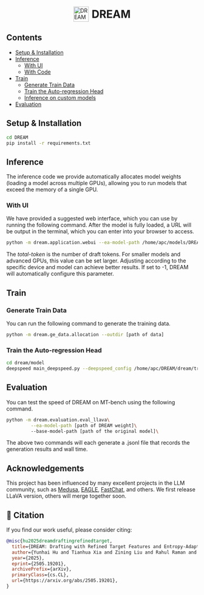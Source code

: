 <div style="display: flex; justify-content: center; align-items: center; gap: 8px; margin: 20px 0;">
  <img src="figs/logo.png" alt="DREAM Logo" width="40" />
  <h1 style="margin: 0; font-size: 2em;">DREAM</h1>
</div>

## Contents

- [Setup & Installation](#setup--installation)
- [Inference](#inference)
  - [With UI](#with-ui)
  - [With Code](#with-code)
- [Train](#train)
  - [Generate Train Data](#generate-train-data)
  - [Train the Auto-regression Head](#train-the-auto-regression-head)
  - [Inference on custom models](#inference-on-custom-models)
- [Evaluation](#evaluation)


## Setup & Installation


```bash
cd DREAM
pip install -r requirements.txt
```

## Inference
The inference code we provide automatically allocates model weights (loading a model across multiple GPUs), allowing you to run models that exceed the memory of a single GPU.

### With UI
We have provided a suggested web interface, which you can use by running the following command. After the model is fully loaded, a URL will be output in the terminal, which you can enter into your browser to access.
```bash
python -m dream.application.webui --ea-model-path /home/apc/models/DREAM-Vicuna-7B-v1.3 --base-model-path /home/apc/models/vicuna-7b-v1.3 --model-type vicuna --total-token 8
```
The *total-token* is the number of draft tokens. For smaller models and advanced GPUs, this value can be set larger. Adjusting according to the specific device and model can achieve better results. If set to -1, DREAM will automatically configure this parameter.


## Train

### Generate Train Data
You can run the following command to generate the training data.
```bash
python -m dream.ge_data.allocation --outdir [path of data]
```
### Train the Auto-regression Head

```bash
cd dream/model
deepspeed main_deepspeed.py --deepspeed_config /home/apc/DREAM/dream/train/ds_config.json --tmpdir /home/apc/Bingle/data/llava_vicuna_mmt_0/12_data/sharegpt_0_7999_mufp16 --cpdir /home/apc/DREAM/dream/train/vicuna-7b-ckpt --configpath /home/apc/DREAM/dream/train/vicuna_7B_config.json
```

## Evaluation
You can test the speed of DREAM on MT-bench using the following command.
```bash
python -m dream.evaluation.eval_llava\
		 --ea-model-path [path of DREAM weight]\ 
		 --base-model-path [path of the original model]\
```
The above two commands will each generate a .jsonl file that records the generation results and wall time.


## Acknowledgements

This project has been influenced by many excellent projects in the LLM community, such as [Medusa](https://github.com/FasterDecoding/Medusa), [EAGLE](https://github.com/SafeAILab/EAGLE), [FastChat](https://github.com/lm-sys/FastChat), and others. We first release LLaVA version, others will merge together soon.

## 📄 Citation

If you find our work useful, please consider citing:

```bibtex
@misc{hu2025dreamdraftingrefinedtarget,
  title={DREAM: Drafting with Refined Target Features and Entropy-Adaptive Cross-Attention Fusion for Multimodal Speculative Decoding}, 
  author={Yunhai Hu and Tianhua Xia and Zining Liu and Rahul Raman and Xingyu Liu and Bo Bao and Eric Sather and Vithursan Thangarasa and Sai Qian Zhang},
  year={2025},
  eprint={2505.19201},
  archivePrefix={arXiv},
  primaryClass={cs.CL},
  url={https://arxiv.org/abs/2505.19201}, 
}
